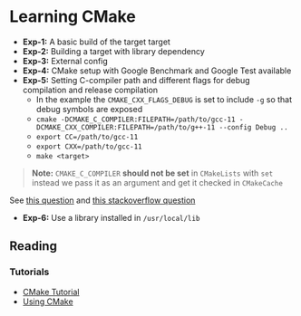 # Learning CMake

- **Exp-1:** A basic build of the target target
- **Exp-2:** Building a target with library dependency
- **Exp-3:** External config
- **Exp-4:** CMake setup with Google Benchmark and Google Test available
- **Exp-5:** Setting C-compiler path and different flags for debug compilation and release compilation
  + In the example the `CMAKE_CXX_FLAGS_DEBUG` is set to include `-g` so that debug symbols are exposed
  + `cmake -DCMAKE_C_COMPILER:FILEPATH=/path/to/gcc-11 -DCMAKE_CXX_COMPILER:FILEPATH=/path/to/g++-11 --config Debug ..`
  + `export CC=/path/to/gcc-11`
  + `export CXX=/path/to/gcc-11`
  + `make <target>`

> **Note:** `CMAKE_C_COMPILER` **should not be set** in `CMakeLists` with `set` instead we pass it as an argument and get it checked in `CMakeCache`

See [this question](https://discourse.cmake.org/t/proper-way-to-set-compiler-and-language-standard-in-cmake/2756) and [this stackoverflow question](https://stackoverflow.com/questions/17275348/how-to-specify-new-gcc-path-for-cmake)
- **Exp-6:** Use a library installed in `/usr/local/lib`

## Reading

### Tutorials

- [CMake Tutorial](https://cmake.org/cmake/help/latest/guide/tutorial/A%20Basic%20Starting%20Point.html)
- [Using CMake](https://eliasdaler.github.io/using-cmake/)
